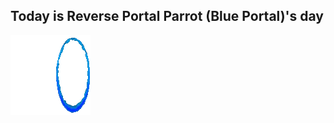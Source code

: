 <h2>Today is Reverse Portal Parrot (Blue Portal)'s day</h2><img src="https://raw.githubusercontent.com/jmhobbs/cultofthepartyparrot.com/master/parrots/hd/reverseportalblueparrot.gif" />